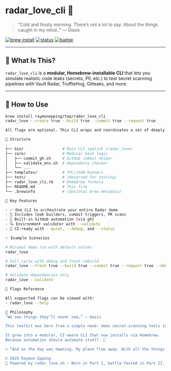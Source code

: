 # radar_love_cli 🔐

> “Cold and frosty morning. There’s not a lot to say. About the things caught in my mind..” — *Oasis*

[![brew install](https://img.shields.io/badge/brew--install-success-green?logo=homebrew&style=flat-square)](https://github.com/raymonepping/radar_love_cli)
[![status](https://img.shields.io/badge/ci-auto--generated-blue?style=flat-square)](./sanity_check_report.md)
[![badge](https://img.shields.io/badge/radar--ready-yes-critical?logo=githubactions&style=flat-square)](https://www.vaultproject.io/docs/secrets/radar)

---

## 🎯 What Is This?

`radar_love_cli` is a **modular, Homebrew-installable CLI** that lets you simulate realistic code leaks (secrets, PII, etc.) to test secret scanning pipelines with Vault Radar, TruffleHog, Gitleaks, and more.

---

## 🧰 How to Use

```bash
brew install raymonepping/tap/radar_love_cli
radar_love --create true --build true --commit true --request true

All flags are optional. This CLI wraps and coordinates a set of deeply integrated scripts.

📂 Structure
.
├── bin/                 # Main CLI symlink (radar_love)
├── core/                # Modular bash logic
│   ├── commit_gh.sh     # GitHub commit helper
│   ├── validate_env.sh  # Dependency checker
│   └── ...
├── templates/           # TPL/JSON banners
├── test/                # (Reserved for testing)
├── radar_love_cli.rb    # Homebrew formula
├── README.md            # This file
└── .brewinfo            # (Optional brew metadata)

🔑 Key Features

- ✅ One CLI to orchestrate your entire Radar demo
- 🧪 Includes leak builders, commit triggers, PR scans
- 📎 Built-in GitHub automation (via gh)
- 🔍 Environment validator with --validate
- 🧼 CI-ready with --quiet, --debug, and --status

✨ Example Scenarios

# Minimal demo run with default values
radar_love

# Full cycle with debug and fresh rebuild
radar_love --fresh true --build true --commit true --request true --debug compact

# Validate dependencies only
radar_love --validate

🚧 Flags Reference

All supported flags can be viewed with:
- radar_love --help

🧠 Philosophy
"We see things they’ll never see…” — Oasis

This toolkit was born from a simple need: demo secret-scanning tools in the most realistic way possible, without real leaks, with full automation, and with style.

It grew into a modular, CI-aware CLI that now installs via Homebrew.
Because automation should automate itself. 🚀

> “And as the day was dawning. My plane flew away. With all the things caught in my mind..” — *Oasis*

© 2025 Raymon Epping
🧠 Powered by radar_love.sh — Born in Part I, battle-tested in Part II, packaged in Part III (TBD).